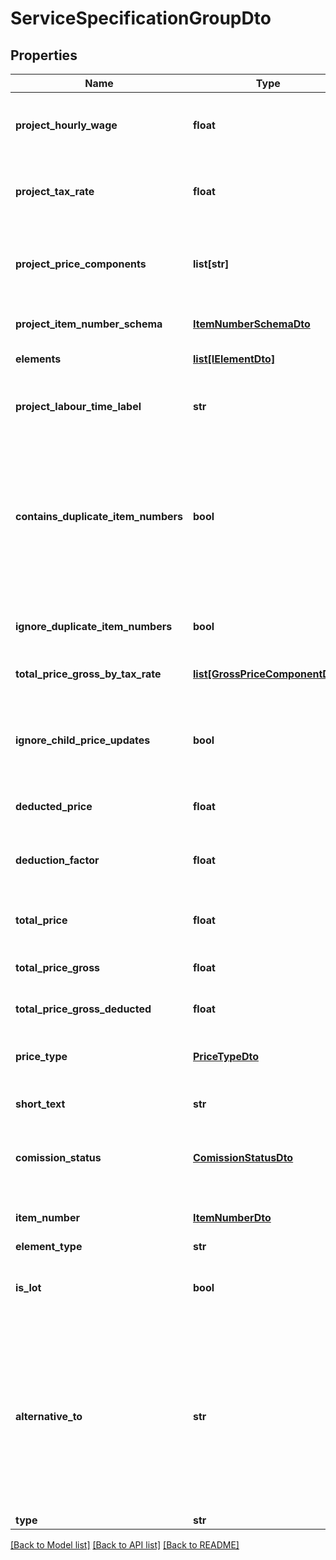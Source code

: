 # ServiceSpecificationGroupDto

## Properties
Name | Type | Description | Notes
------------ | ------------- | ------------- | -------------
**project_hourly_wage** | **float** | The hourly wage that is used within this ElementContainerBase. Will be propagated to child elements.              | 
**project_tax_rate** | **float** | The tax rate that is used within this ElementContainerBase. Will be propagated to child elements.              | 
**project_price_components** | **list[str]** | The price components that are used within this project. They are ignored during Json deserialization because they will be set from the parent project.              | [optional] 
**project_item_number_schema** | [**ItemNumberSchemaDto**](ItemNumberSchemaDto.md) | The ItemNumberSchema that is used within this project.              | [optional] 
**elements** | [**list[IElementDto]**](IElementDto.md) | The IElements within this ElementContainerBase.              | [optional] 
**project_labour_time_label** | **str** | The label used in the parent Project to mark labour time, e.g. \&quot;Hours\&quot; or \&quot;Stunden\&quot;.              | [optional] 
**contains_duplicate_item_numbers** | **bool** | Indicates if there are child IElements that have conflicting, duplicated ItemNumbers or if any child ElementContainerBase elements themselves contain duplicate ItemNumber s. Will always indicate false when told to ignore duplicate item numbers.              | 
**ignore_duplicate_item_numbers** | **bool** | Indicate if duplicated ItemNumbers within child elements are to be ignored. Will not perform checks for duplicates if yes.              | 
**total_price_gross_by_tax_rate** | [**list[GrossPriceComponentDto]**](GrossPriceComponentDto.md) | Price composition by tax rate.              | [optional] 
**ignore_child_price_updates** | **bool** | Internally used to indicate that a propagation is currently done, this is done to not recalculate every single result from a lot of changes when it is sufficient to calculate the total price at once.              | 
**deducted_price** | **float** | Net price after applied deductions.              | 
**deduction_factor** | **float** | Factor of applied deductions to the total price. For example, \&quot;0.03\&quot; means that a 3% deduction is to be applied.              | 
**total_price** | **float** | Will return this ElementContainerBase&#39;s total price.              | 
**total_price_gross** | **float** | The total gross price for this ElementContainerBase including all child elements.              | 
**total_price_gross_deducted** | **float** | Total gross price after applied deductions.              | 
**price_type** | [**PriceTypeDto**](PriceTypeDto.md) | Indicates the PriceType of this ElementContainerBase, whether it should factor into total costs or not.              | 
**short_text** | **str** | Description for this ServiceSpecificationGroup.              | [optional] 
**comission_status** | [**ComissionStatusDto**](ComissionStatusDto.md) | Indicates if this service specification group is commissioned (and therefore should be executed), postponed for later or undefined.              | 
**item_number** | [**ItemNumberDto**](ItemNumberDto.md) | The ItemNumber for this INumberedElement interface.              | [optional] 
**element_type** | **str** |  | [optional] 
**is_lot** | **bool** | This indicates if this group is the parent of a lot. See the documentation for more information about working with lots. | 
**alternative_to** | **str** | If this group is an alternative for a base group, then this property should point to the id of the group in this service specification that it can replace. If this is an alternative group to a base group, the PriceType should typically be set to \&quot;WithoutTotal\&quot; so this group does not factor into total costs. The PriceType is not changed when this property is set | [optional] 
**type** | **str** |  | [optional] 

[[Back to Model list]](../README.md#documentation-for-models) [[Back to API list]](../README.md#documentation-for-api-endpoints) [[Back to README]](../README.md)


